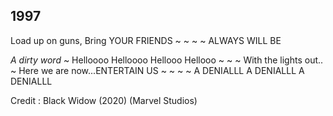 ## 1997
Load up on guns, Bring YOUR FRIENDS
~
~
~
~
ALWAYS WILL BE 

*A dirty word*
~
Helloooo Helloooo Hellooo Hellooo
~
~
~
With the lights out..
~
Here we are now...ENTERTAIN US
~
~
~
~
A DENIALLL A DENIALLL A DENIALLL

Credit : Black Widow (2020) (Marvel Studios)